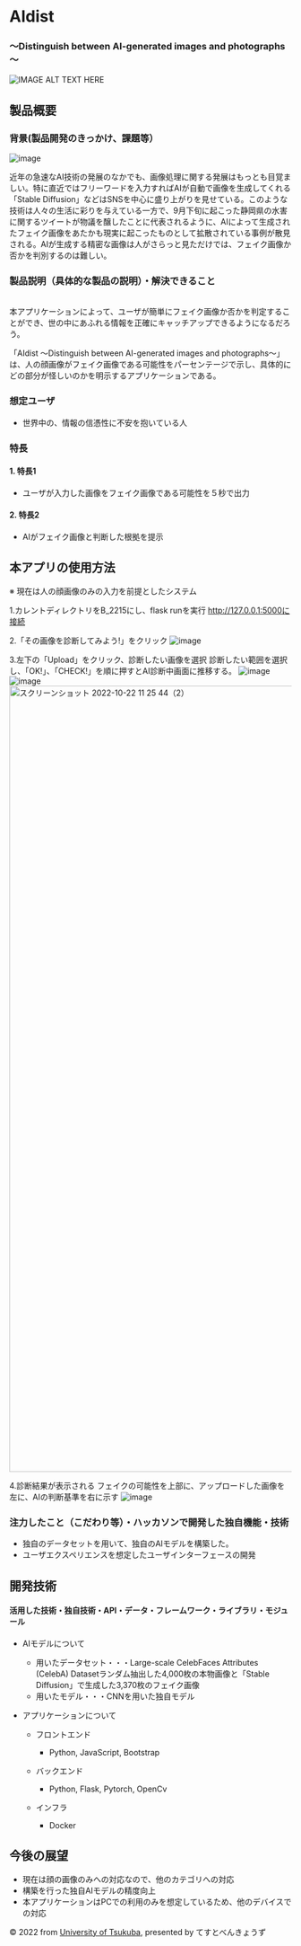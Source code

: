 # AIdist
### ～Distinguish between AI-generated images and photographs～

![IMAGE ALT TEXT HERE](https://user-images.githubusercontent.com/106128166/197309294-6b473a1f-deec-4a2a-9bbf-8a513652fd9d.png)


## 製品概要
### 背景(製品開発のきっかけ、課題等）
![image](https://user-images.githubusercontent.com/106128166/197311484-07f9cbfd-e465-4469-98d7-85377f4f7445.png)

近年の急速なAI技術の発展のなかでも、画像処理に関する発展はもっとも目覚ましい。特に直近ではフリーワードを入力すればAIが自動で画像を生成してくれる「Stable Diffusion」などはSNSを中心に盛り上がりを見せている。このような技術は人々の生活に彩りを与えている一方で、9月下旬に起こった静岡県の水害に関するツイートが物議を醸したことに代表されるように、AIによって生成されたフェイク画像をあたかも現実に起こったものとして拡散されている事例が散見される。AIが生成する精密な画像は人がさらっと見ただけでは、フェイク画像か否かを判別するのは難しい。

### 製品説明（具体的な製品の説明）・解決できること
<br>本アプリケーションによって、ユーザが簡単にフェイク画像か否かを判定することができ、世の中にあふれる情報を正確にキャッチアップできるようになるだろう。

「AIdist ～Distinguish between AI-generated images and photographs～」は、人の顔画像がフェイク画像である可能性をパーセンテージで示し、具体的にどの部分が怪しいのかを明示するアプリケーションである。
### 想定ユーザ
- 世界中の、情報の信憑性に不安を抱いている人

### 特長
#### 1. 特長1
- ユーザが入力した画像をフェイク画像である可能性を５秒で出力
#### 2. 特長2
- AIがフェイク画像と判断した根拠を提示

## 本アプリの使用方法

※ 現在は人の顔画像のみの入力を前提としたシステム

1.カレントディレクトリをB_2215にし、flask runを実行
http://127.0.0.1:5000に接続

2.「その画像を診断してみよう!」をクリック
![image](https://user-images.githubusercontent.com/106128166/197315700-3f2cb0dc-af20-4e37-804a-a6dbfc721de2.png)



3.左下の「Upload」をクリック、診断したい画像を選択
診断したい範囲を選択し、「OK!」、「CHECK!」を順に押すとAI診断中画面に推移する。
![image](https://user-images.githubusercontent.com/106128166/197314868-c7a7506e-2663-4dc4-91bb-a2132926a758.png)
![image](https://user-images.githubusercontent.com/106128166/197314991-e9bb0220-485b-4eb1-900d-204ea697e147.png)
<img width="1400" alt="スクリーンショット 2022-10-22 11 25 44（2）" src="https://user-images.githubusercontent.com/106128166/197315096-c952eac2-69f9-4a25-8826-fd9b4f420abc.png">

4.診断結果が表示される
フェイクの可能性を上部に、アップロードした画像を左に、AIの判断基準を右に示す
![image](https://user-images.githubusercontent.com/106128166/197315621-bd5ae74e-dcc7-4b67-b6cb-0964b5981ba7.png)


### 注力したこと（こだわり等）・ハッカソンで開発した独自機能・技術
- 独自のデータセットを用いて、独自のAIモデルを構築した。
- ユーザエクスペリエンスを想定したユーザインターフェースの開発


## 開発技術
#### 活用した技術・独自技術・API・データ・フレームワーク・ライブラリ・モジュール
- AIモデルについて
    - 用いたデータセット・・・Large-scale CelebFaces Attributes (CelebA) Datasetランダム抽出した4,000枚の本物画像と「Stable Diffusion」で生成した3,370枚のフェイク画像
    - 用いたモデル・・・CNNを用いた独自モデル

- アプリケーションについて
    - フロントエンド
        - Python, JavaScript, Bootstrap

    - バックエンド
        - Python, Flask, Pytorch, OpenCv

    - インフラ
        - Docker



## 今後の展望
- 現在は顔の画像のみへの対応なので、他のカテゴリへの対応
- 構築を行った独自AIモデルの精度向上
- 本アプリケーションはPCでの利用のみを想定しているため、他のデバイスでの対応


© 2022 from [University of Tsukuba](https://www.tsukuba.ac.jp/), presented by てすとべんきょうず
